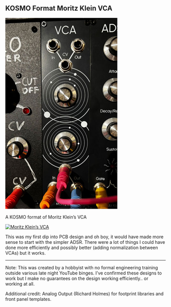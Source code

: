 ## KOSMO Format Moritz Klein VCA

![](/IMG/IMG_9807.jpg)

A KOSMO format of Moritz Klein’s VCA

[![Moritz Klein’s VCA](https://img.youtube.com/vi/yMrCCx6uqcE/0.jpg)](https://www.youtube.com/watch?v=yMrCCx6uqcE)

This was my first dip into PCB design and oh boy, it would have made more sense to start with the simpler ADSR. There were a lot of things I could have done more efficiently and possibly better (adding normalization between VCAs) but it works.

---
Note: This was created by a hobbyist with no formal engineering training outside various late night YouTube binges. 
I’ve confirmed these designs to work but I make no guarantees on the design working efficiently.. or working at all.

Additional credit: Analog Output (Richard Holmes) for footprint libraries and front panel templates.
